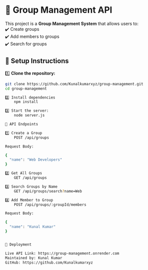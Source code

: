 # 📌 Group Management API  

This project is a **Group Management System** that allows users to:  
✔️ Create groups  
✔️ Add members to groups  
✔️ Search for groups  

## 🔧 Setup Instructions  

1️⃣ **Clone the repository:**  
```sh
git clone https://github.com/Kunalkumarxyz/group-management.git
cd group-management

2️⃣ Install dependencies
    npm install

3️⃣ Start the server:
    node server.js

📡 API Endpoints

1️⃣ Create a Group
    POST /api/groups

Request Body:

{
  "name": "Web Developers"
}

2️⃣ Get All Groups
    GET /api/groups

3️⃣ Search Groups by Name
    GET /api/groups/search?name=Web

4️⃣ Add Member to Group
    POST /api/groups/:groupId/members

Request Body:

{
  "name": "Kunal Kumar"
}


📡 Deployment

Live API Link: https://group-management.onrender.com
Maintained by: Kunal Kumar
GitHub: https://github.com/Kunalkumarxyz









